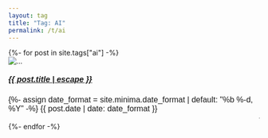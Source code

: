 ```yaml
---
layout: tag
title: "Tag: AI"
permalink: /t/ai
---
```


<div class="row">
 {%- for post in site.tags["ai"] -%}
    <div class="col-md-4">
        <div class="card">
         <img src="{{post.coverphoto}}" class="card-img-top" alt="...">
            <div class="card-body">
                <h5 class="card-title">
                <a class="post-link" href="{{ post.url | relative url }}" style="font-family: Verdana, Geneva, Tahoma, sans-serif;font-size: 16px;"><b>
                    {{ post.title | escape }}</b>
                </a>
                </h5>
         <span class="post-meta card-text" style="font-family: Verdana, Geneva, Tahoma, sans-serif;font-size: 16px;">{%- assign date_format = site.minima.date_format | default: "%b %-d, %Y" -%}
         {{ post.date | date: date_format }}
          <br>
        <marquee><span class="post-meta">
          {%- for tag in post.tags -%}
            <a href="/t/{{ tag | downcase | replace: ' ', '-' }}" style="font-family: Verdana, Geneva, Tahoma, sans-serif;font-size: 16px;">
              #{{ tag }}
            </a>&nbsp;
          {%- endfor -%}
        </span></marquee>
        <!-- <a href="#" class="btn btn-primary">Go somewhere</a> -->
        <!--{{ post.excerpt }}-->
      </span>
 </div>
    </div>
    </div>
    {%- endfor -%}
</div>



